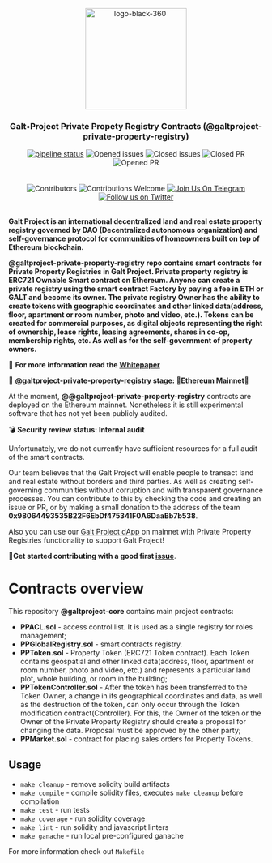 <p align="center"> <img src="https://github.com/galtproject/galtproject-docs/blob/master/images/logo-black-1.png" alt="logo-black-360" width="200"/></p>

<h3 align="center">Galt•Project Private Propety Registry Contracts (@galtproject-private-property-registry)</h3>
<div align="center">
</div>

<div align="center">
<a href="https://github.com/galtproject/galtproject-private-property-registry/actions" targe="_blank"><img alt="pipeline status" src="https://github.com/galtproject/galtproject-private-property-registry/workflows/CI/badge.svg" /></a>
<img src="https://img.shields.io/github/issues-raw/galtproject/galtproject-private-property-registry.svg?color=green&style=flat-square" alt="Opened issues"/>
<img src="https://img.shields.io/github/issues-closed-raw/galtproject/galtproject-private-property-registry.svg?color=blue&style=flat-square" alt="Closed issues" />
<img src="https://img.shields.io/github/issues-pr-closed/galtproject/galtproject-private-property-registry.svg?color=green&style=flat-square" alt="Closed PR"/>
<img src="https://img.shields.io/github/issues-pr-raw/galtproject/galtproject-private-property-registry.svg?color=green&style=flat-square" alt="Opened PR"/>
</div>
<br/>
<br/>
<div align="center">
  <img src="https://img.shields.io/github/contributors/galtproject/galtproject-private-property-registry?style=flat-square" alt="Сontributors" />
  <img src="https://img.shields.io/badge/contributions-welcome-orange.svg?style=flat-square" alt="Contributions Welcome" />
  <a href="https://t.me/galtproject"><img src="https://img.shields.io/badge/Join%20Us%20On-Telegram-2599D2.svg?style=flat-square" alt="Join Us On Telegram" /></a>
  <a href="https://twitter.com/galtproject"><img src="https://img.shields.io/twitter/follow/galtproject?label=Follow&style=social" alt="Follow us on Twitter" /></a>
</div>
<br/>

**Galt Project is an international decentralized land and real estate property registry governed by DAO (Decentralized autonomous organization) and self-governance protocol for communities of homeowners built on top of Ethereum blockchain.**

**@galtproject-private-property-registry repo contains smart contracts for Private Property Registries in Galt Project. Private property registry is ERC721 Ownable Smart contract on Ethereum. Anyone can create a private registry using the smart contract Factory by paying a fee in ETH or GALT and become its owner. The private registry Owner has the ability to create tokens with geographic coordinates and other linked data(address, floor, apartment or room number, photo and video, etc.). Tokens can be created for commercial purposes, as digital objects representing the right of ownership, lease rights, leasing agreements, shares in co-op, membership rights, etc. As well as for the self-government of property owners.**

:page_with_curl: **For more information read the [Whitepaper](https://github.com/galtproject/galtproject-docs/blob/master/en/Whitepaper.md)**

:construction: **@galtproject-private-property-registry stage: :tada:Ethereum Mainnet:tada:**

At the moment, **@@galtproject-private-property-registry** contracts are deployed on the Ethereum mainnet. Nonetheless
it is still experimental software that has not yet been publicly audited.

:bomb: **Security review status: Internal audit**

Unfortunately, we do not currently have sufficient resources for a full audit of the smart contracts. 

Our team believes that the Galt Project will enable people to transact land and real estate without borders and third parties. As well as creating self-governing communities without corruption and with transparent governance processes. 
You can contribute to this by checking the code and creating an issue or PR, or by making a small donation to the address of the team **0x98064493535B22F6EbDf475341F0A6DaaBb7b538**.

Also you can use our [Galt Project dApp](https://app.galtproject.io/) on mainnet with Private Property Registries functionality to support Galt Project!

:memo:**Get started contributing with a good first [issue](https://github.com/galtproject/galtproject-core/issues)**.

# Contracts overview
This repository **@galtproject-core** contains main project contracts:

- **PPACL.sol**  - access control list. It is used as a single registry for roles management;
- **PPGlobalRegistry.sol** - smart contracts registry.
- **PPToken.sol** - Property Token (ERC721 Token contract). Each Token contains geospatial and other linked data(address, floor, apartment or room number, photo and video, etc.) and represents a particular land plot, whole building, or room in the building;
- **PPTokenController.sol** -  After the token has been transferred to the Token Owner, a change in its geographical coordinates and data, as well as the destruction of the token, can only occur through the Token modification contract(Controller). For this, the Owner of the token or the Owner of the Private Property Registry should create a proposal for changing the data. Proposal must be approved by the other party;
- **PPMarket.sol** - contract for placing sales orders for Property Tokens.

## Usage

* `make cleanup` - remove solidity build artifacts
* `make compile` - compile solidity files, executes `make cleanup` before compilation
* `make test` - run tests
* `make coverage` - run solidity coverage
* `make lint` - run solidity and javascript linters
* `make ganache` - run local pre-configured ganache

For more information check out `Makefile`

